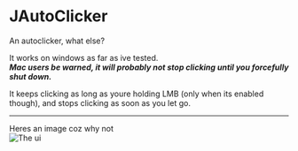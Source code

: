# JAutoClicker
An autoclicker, what else?

It works on windows as far as ive tested.  
***Mac users be warned, it will probably not stop clicking until you forcefully shut down.***  

It keeps clicking as long as youre holding LMB (only when its enabled though), and stops clicking as soon as you let go.

---
Heres an image coz why not  
![The ui](https://i.imgur.com/VJXdJ6w.png "The UI")
